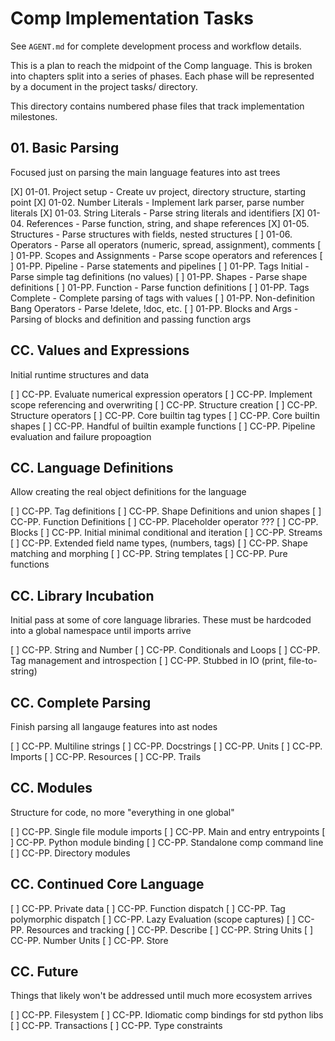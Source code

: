 # Comp Implementation Tasks

See `AGENT.md` for complete development process and workflow details.

This is a plan to reach the midpoint of the Comp language. This is broken into
chapters split into a series of phases. Each phase will be represented by
a document in the project tasks/ directory.

This directory contains numbered phase files that track implementation milestones.


## 01. Basic Parsing

Focused just on parsing the main language features into ast trees

[X] 01-01. Project setup - Create uv project, directory structure, starting point
[X] 01-02. Number Literals - Implement lark parser, parse number literals
[X] 01-03. String Literals - Parse string literals and identifiers
[X] 01-04. References - Parse function, string, and shape references
[X] 01-05. Structures - Parse structures with fields, nested structures
[ ] 01-06. Operators - Parse all operators (numeric, spread, assignment), comments
[ ] 01-PP. Scopes and Assignments - Parse scope operators and references
[ ] 01-PP. Pipeline - Parse statements and pipelines
[ ] 01-PP. Tags Initial - Parse simple tag definitions (no values)
[ ] 01-PP. Shapes - Parse shape definitions
[ ] 01-PP. Function - Parse function definitions
[ ] 01-PP. Tags Complete - Complete parsing of tags with values
[ ] 01-PP. Non-definition Bang Operators - Parse !delete, !doc, etc.
[ ] 01-PP. Blocks and Args - Parsing of blocks and definition and passing function args

## CC. Values and Expressions

Initial runtime structures and data

[ ] CC-PP. Evaluate numerical expression operators
[ ] CC-PP. Implement scope referencing and overwriting
[ ] CC-PP. Structure creation
[ ] CC-PP. Structure operators
[ ] CC-PP. Core builtin tag types
[ ] CC-PP. Core builtin shapes
[ ] CC-PP. Handful of builtin example functions
[ ] CC-PP. Pipeline evaluation and failure propoagtion

## CC. Language Definitions

Allow creating the real object definitions for the language

[ ] CC-PP. Tag definitions
[ ] CC-PP. Shape Definitions and union shapes
[ ] CC-PP. Function Definitions
[ ] CC-PP. Placeholder operator ???
[ ] CC-PP. Blocks
[ ] CC-PP. Initial minimal conditional and iteration
[ ] CC-PP. Streams
[ ] CC-PP. Extended field name types, (numbers, tags)
[ ] CC-PP. Shape matching and morphing
[ ] CC-PP. String templates
[ ] CC-PP. Pure functions

## CC. Library Incubation

Initial pass at some of core language libraries. 
These must be hardcoded into a global namespace until imports arrive

[ ] CC-PP. String and Number
[ ] CC-PP. Conditionals and Loops
[ ] CC-PP. Tag management and introspection
[ ] CC-PP. Stubbed in IO (print, file-to-string)

## CC. Complete Parsing

Finish parsing all langauge features into ast nodes

[ ] CC-PP. Multiline strings
[ ] CC-PP. Docstrings
[ ] CC-PP. Units
[ ] CC-PP. Imports
[ ] CC-PP. Resources
[ ] CC-PP. Trails

## CC. Modules

Structure for code, no more "everything in one global"

[ ] CC-PP. Single file module imports
[ ] CC-PP. Main and entry entrypoints
[ ] CC-PP. Python module binding
[ ] CC-PP. Standalone comp command line
[ ] CC-PP. Directory modules

## CC. Continued Core Language

[ ] CC-PP. Private data
[ ] CC-PP. Function dispatch
[ ] CC-PP. Tag polymorphic dispatch
[ ] CC-PP. Lazy Evaluation (scope captures)
[ ] CC-PP. Resources and tracking
[ ] CC-PP. Describe
[ ] CC-PP. String Units
[ ] CC-PP. Number Units
[ ] CC-PP. Store

## CC. Future

Things that likely won't be addressed until much more ecosystem arrives

[ ] CC-PP. Filesystem 
[ ] CC-PP. Idiomatic comp bindings for std python libs
[ ] CC-PP. Transactions
[ ] CC-PP. Type constraints